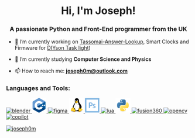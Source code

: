 <h1 align="center">Hi, I'm Joseph!</h1>
<h3 align="center">A passionate Python and Front-End programmer from the UK</h3>

- 🔭 I’m currently working on [Tassomai-Answer-Lookup](https://github.com/Joseph0M/Tassomai-Answer-Lookup), Smart Clocks and Firmware for [DIYson Task light](https://github.com/Joseph0M/DIYson-SolarCycle))

- 🌱 I’m currently studying **Computer Science and Physics**

- 📫 How to reach me: **joseph0m@outlook.com**

<h3 align="left">Languages and Tools:</h3>
<p align="left"> <a href="https://www.blender.org/" target="_blank" rel="noreferrer"> <img src="https://download.blender.org/branding/community/blender_community_badge_white.svg" alt="blender" width="40" height="40"/> </a> <a href="https://www.w3schools.com/cpp/" target="_blank" rel="noreferrer"> <img src="https://raw.githubusercontent.com/devicons/devicon/master/icons/cplusplus/cplusplus-original.svg" alt="cplusplus" width="40" height="40"/> </a> <a href="https://www.figma.com/" target="_blank" rel="noreferrer"> <img src="https://www.vectorlogo.zone/logos/figma/figma-icon.svg" alt="figma" width="40" height="40"/> </a> <a href="https://www.linux.org/" target="_blank" rel="noreferrer"> <img src="https://raw.githubusercontent.com/devicons/devicon/master/icons/linux/linux-original.svg" alt="linux" width="40" height="40"/> </a> <a href="https://www.photoshop.com/en" target="_blank" rel="noreferrer"> <img src="https://raw.githubusercontent.com/devicons/devicon/master/icons/photoshop/photoshop-line.svg" alt="photoshop" width="40" height="40"/> </a> 
 <a href="https://www.lua.org" target="_blank" rel="noreferrer"> <img src="https://user-images.githubusercontent.com/75663305/191555139-297380e4-44ca-4e21-ab9d-df0f87c3b7a0.gif" alt="lua" width="40" height="40"/> </a>
<a href="https://www.python.org" target="_blank" rel="noreferrer"> <img src="https://raw.githubusercontent.com/devicons/devicon/master/icons/python/python-original.svg" alt="python" width="40" height="40"/> </a>
<a href="https://www.autodesk.com/products/fusion-360" target="_blank" rel="noreferrer"> <img src="https://user-images.githubusercontent.com/75663305/191555764-db9ddc45-ffee-4780-ba65-3d9c76614f61.jpeg" alt="fusion360" width="40" height="40"/>
<a href="https://www.opencv.org/" target="_blank" rel="noreferrer"> <img src="https://opencv.org/wp-content/uploads/2020/07/OpenCV_logo_no_text-1.svg" alt="opencv" width="40" height="40"/>
 <a href="https://github.com/features/copilot" target="_blank" rel="noreferrer"> <img src="https://user-images.githubusercontent.com/75663305/191559053-bb7c0444-6e20-41e4-bf18-b9d251ff1db2.jpeg" alt="copilot" width="40" height="40"/>
<a href="https://github.com/joseph0m" target="_blank" rel="noreferrer">
  
<p><img align="center" src="https://github-readme-stats.vercel.app/api/top-langs?username=joseph0m&show_icons=true&locale=en&layout=compact" alt="joseph0m" /></p>
  

